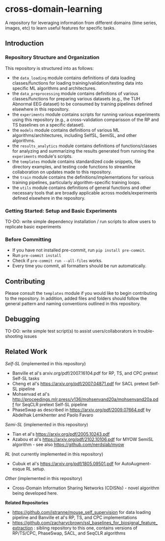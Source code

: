 # cross-domain-learning

A repository for leveraging information from different domains (time series, images, etc) to learn useful features for specific tasks.

## Introduction

### Repository Structure and Organization

This repository is structured into as follows:

- the `data_loading` module contains definitions of data loading classes/functions for loading training/validation/testing data into specific ML algorithms and architectures.
- the `data_preprocessing` module contains definitions of various classes/functions for preparing various datasets (e.g., the TUH Abnormal EEG dataset) to be consumed by training pipelines defined elsewhere in this repository.
- the `experiments` module contains scripts for running various experiments using this repository (e.g., a cross-validation comparisson of the RP and TS baselines on a specific dataset).
- the `models` module contains definitions of various ML algorithms/architectures, including SelfSL, SemiSL, and other algorithms.
- the `results_analytics` module contains definitions of functions/classes for analyzing and summarizing the results generated from running the `experiments` module's scripts.
- the `templates` module contains standardized code snippets, file directory examples, and testing code functions to streamline collaboration on updates made to this repository.
- the `train` module contains the definitions/implementations for various training pipelines, particularly algorithm-specific training loops.
- the `utils` module contains definitions of general functions and other necessary tools that are broadly applicable across models/experiments defined elsewhere in the repository.

### Getting Started: Setup and Basic Experiments

TO-DO: write simple dependency installation / run scripts to allow users to replicate basic experiments

### Before Committing

- If you have not installed pre-commit, run `pip install pre-commit`.
- Run `pre-commit install`
- Check if `pre-commit run --all-files` works.
- Every time you commit, all formatters should be run automatically.

## Contributing

Please consult the `templates` module if you would like to begin contributing to the repository. In addition, added files and folders should follow the general pattern and naming conventions outlined in this repository.

## Debugging

TO-DO: write simple test script(s) to assist users/collaborators in trouble-shooting issues

## Related Work

_Self-SL_ (implemented in this repository)

- Banville et al's arxiv.org/pdf/2007.16104.pdf for RP, TS, and CPC pretext Self-SL tasks
- Cheng et al's https://arxiv.org/pdf/2007.04871.pdf for SACL pretext Self-SL pipeline
- Mohsenvad et al's http://proceedings.mlr.press/v136/mohsenvand20a/mohsenvand20a.pdf for SeqCLR pretext Self-SL pipeline
- PhaseSwap as described in https://arxiv.org/pdf/2009.07664.pdf by Abdelhak Lemkhenter and Paolo Favaro

_Semi-SL_ (implemented in this repository)

- Tian et al's https://arxiv.org/pdf/2005.10243.pdf
- Azabou et al's https://arxiv.org/pdf/2102.10106.pdf for MYOW SemiSL algorithm - see also https://github.com/nerdslab/myow

_RL_ (not currently implemented in this repository)

- Cubuk et al's https://arxiv.org/pdf/1805.09501.pdf for AutoAugment-esque RL setup.

_Other_ (implemented in this repository)

- Cross-Domain Information Sharing Networks (CDISNs) - novel algorithm being developed here.

**Related Repositories**

- https://github.com/jstranne/mouse_self_supervision for data loading pipeline and Banville et al's RP, TS, and CPC implementations
- https://github.com/zacharycbrown/ssl_baselines_for_biosignal_feature_extraction : sibling repository to this one, contains versions of RP/TS/CPC, PhaseSwap, SACL, and SeqCLR algorithms
